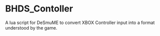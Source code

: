 # BHDS_Contoller
A lua script for DeSmuME to convert XBOX Controller input into a format understood by the game.
